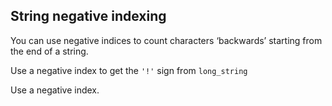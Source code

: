 ## String negative indexing

You can use negative indices to count characters ‘backwards’ starting
from the end of a string.  
  
Use a negative index to get the `'!'` sign from `long_string`   

<div class='hint'>Use a negative index.</div>
